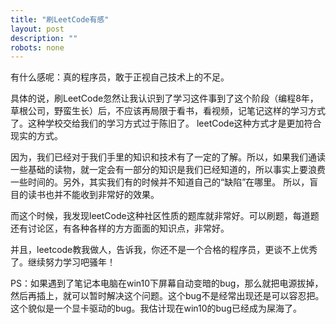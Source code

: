 ```yaml
---
title: "刷LeetCode有感"
layout: post
description: ""
robots: none
---
```


有什么感呢：真的程序员，敢于正视自己技术上的不足。

具体的说，刷LeetCode忽然让我认识到了学习这件事到了这个阶段（编程8年，草根公司，野蛮生长）后，不应该再局限于看书，看视频，记笔记这样的学习方式了。这种学校交给我们的学习方式过于陈旧了。
leetCode这种方式才是更加符合现实的方式。

因为，我们已经对于我们手里的知识和技术有了一定的了解。所以，如果我们通读一些基础的读物，就一定会有一部分的知识是我们已经知道的，所以事实上要浪费一些时间的。另外，其实我们有的时候并不知道自己的“缺陷”在哪里。
所以，盲目的读书也并不能收到非常好的效果。

而这个时候，我发现leetCode这种社区性质的题库就非常好。可以刷题，每道题还有讨论区，有各种各样的方方面面的知识点，非常好。

并且，leetcode教我做人，告诉我，你还不是一个合格的程序员，更谈不上优秀了。继续努力学习吧骚年！

PS：如果遇到了笔记本电脑在win10下屏幕自动变暗的bug，那么就把电源拔掉，然后再插上，就可以暂时解决这个问题。这个bug不是经常出现还是可以容忍把。这个貌似是一个显卡驱动的bug。我估计现在win10的bug已经成为屎海了。